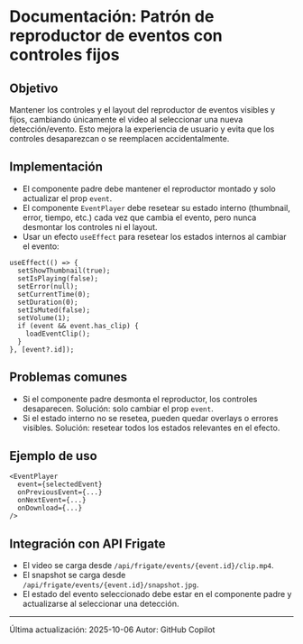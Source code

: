 # Documentación: Patrón de reproductor de eventos con controles fijos

## Objetivo
Mantener los controles y el layout del reproductor de eventos visibles y fijos, cambiando únicamente el video al seleccionar una nueva detección/evento. Esto mejora la experiencia de usuario y evita que los controles desaparezcan o se reemplacen accidentalmente.

## Implementación
- El componente padre debe mantener el reproductor montado y solo actualizar el prop `event`.
- El componente `EventPlayer` debe resetear su estado interno (thumbnail, error, tiempo, etc.) cada vez que cambia el evento, pero nunca desmontar los controles ni el layout.
- Usar un efecto `useEffect` para resetear los estados internos al cambiar el evento:

```tsx
useEffect(() => {
  setShowThumbnail(true);
  setIsPlaying(false);
  setError(null);
  setCurrentTime(0);
  setDuration(0);
  setIsMuted(false);
  setVolume(1);
  if (event && event.has_clip) {
    loadEventClip();
  }
}, [event?.id]);
```

## Problemas comunes
- Si el componente padre desmonta el reproductor, los controles desaparecen. Solución: solo cambiar el prop `event`.
- Si el estado interno no se resetea, pueden quedar overlays o errores visibles. Solución: resetear todos los estados relevantes en el efecto.

## Ejemplo de uso
```tsx
<EventPlayer
  event={selectedEvent}
  onPreviousEvent={...}
  onNextEvent={...}
  onDownload={...}
/>
```

## Integración con API Frigate
- El video se carga desde `/api/frigate/events/{event.id}/clip.mp4`.
- El snapshot se carga desde `/api/frigate/events/{event.id}/snapshot.jpg`.
- El estado del evento seleccionado debe estar en el componente padre y actualizarse al seleccionar una detección.

---
Última actualización: 2025-10-06
Autor: GitHub Copilot
